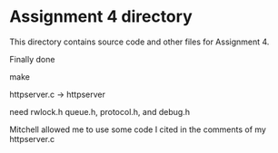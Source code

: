 # Assignment 4 directory

This directory contains source code and other files for Assignment 4.

Finally done

make

httpserver.c -> httpserver

need rwlock.h queue.h, protocol.h, and debug.h

Mitchell allowed me to use some code I cited in the comments of my httpserver.c
